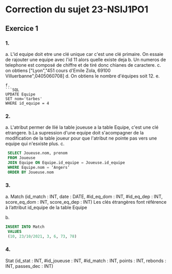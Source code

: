 # Correction du sujet 23-NSIJ1PO1 

## Exercice 1 

### 1.

a. L'id equipe doit etre une clé unique car c'est une clé primaire. On essaie de rajouter une equipe avec l'id 11 alors quelle existe deja 
b. Un numeros de telephone est composé de chiffre et de tiré donc chianes de caractere.
c. on obtiens ["Lyon","451 cours d'Emile Zola, 69100 Villuerbanne",0405060708]
d. On obtiens le nombre d'équipes soit 12.
e. 
```
f. 
```SQL
UPDATE Equipe
SET nom='tarbes'
WHERE id_equipe = 4 
```

### 2.
a. L'atribut permer de llié la table joueuse a la table Equipe, c'est une clé etrangere.
b.La supression d'une equipe doit s'acompagner de la modification de la table  joueur pour que l'atribut ne pointe pas vers une equipe qui n'esxiste plus.
c.
```SQL 
 SELECT Joueuse.nom, prenom
 FROM Joueuse
 JOIN Equipe ON Equipe.id_equipe = Joueuse.id_equipe
 WHERE Equipe.nom = ‘Angers’
 ORDER BY Joueuse.nom
 ```
 
### 3.

a.  Match (id_match : INT, date : DATE, #id_eq_dom : INT,
 #id_eq_dep : INT, score_eq_dom : INT, score_eq_dep : INT)
 Les clés étrangères font référence à l’attribut id_equipe de la table Equipe

b.  
```SQL
INSERT INTO Match
 VALUES
 (10, 23/10/2021, 3, 6, 73, 78)
 ```

### 4.

Stat (id_stat : INT, #id_joueuse : INT, #id_match : INT, points : INT, rebonds :
 INT, passes_dec : INT)
 